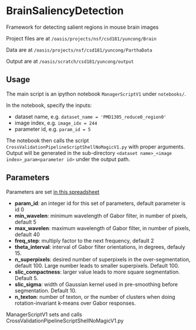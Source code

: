 BrainSaliencyDetection
======================

Framework for detecting salient regions in mouse brain images

Project files are at `/oasis/projects/nsf/csd181/yuncong/Brain`

Data are at `/oasis/projects/nsf/csd181/yuncong/ParthaData`

Output are at `/oasis/scratch/csd181/yuncong/output`

Usage
-----

The main script is an ipython notebook `ManagerScriptV1` under `notebooks/`.

In the notebook, specify the inputs:
* dataset name, e.g. `dataset_name = 'PMD1305_reduce0_region0'`
* image index, e.g. `image_idx = 244`
* parameter id, e.g. `param_id = 5`

The notebook then calls the script `CrossValidationPipelineScriptShellNoMagicV1.py` with proper arguments. Output will be generated in the sub-directory `<dataset name>_<image index>_param<parameter id>` under the output path.

<a name="param"></a> Parameters
-----
Parameters are set [in this spreadsheet](https://docs.google.com/spreadsheets/d/1S189da_CxzC3GKISG3hZDG0n7mMycC0v4zTiRJraEUE/edit#gid=0)

* **param_id**: an integer id for this set of parameters, default parameter is id 0
* **min_wavelen**: minimum wavelength of Gabor filter, in number of pixels, default 5
* **max_wavelen**: maximum wavelength of Gabor filter, in number of pixels, default 40
* **freq_step**: multiply factor to the next frequency, default 2
* **theta_interval**: interval of Gabor filter orientations, in degrees, defauly 15.
* **n_superpixels**: desired number of superpixels in the over-segmentation, default 100. Large number leads to smaller superpixels. Default 100.
* **slic_compactness**: larger value leads to more square segmentation. Default 5.
* **slic_sigma**: width of Gaussian kernel used in pre-smoothing before segmentation. Default 10.
* **n_texton**: number of texton, or the number of clusters when doing rotation-invariant k-means over Gabor responses.



ManagerScriptV1 sets and calls CrossValidationPipelineScriptShellNoMagicV1.py
